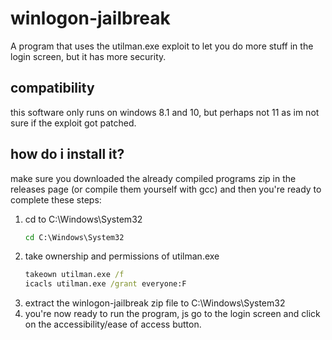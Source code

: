 # winlogon-jailbreak
A program that uses the utilman.exe exploit to let you do more stuff in the login screen, but it has more security.

## compatibility
this software only runs on windows 8.1 and 10, but perhaps not 11 as im not sure if the exploit got patched.

## how do i install it?
make sure you downloaded the already compiled programs zip in the releases page (or compile them yourself with gcc) and then you're ready to complete these steps:
1. cd to C:\Windows\System32
   ```bat
   cd C:\Windows\System32
   ```
2. take ownership and permissions of utilman.exe
   ```bat
   takeown utilman.exe /f
   icacls utilman.exe /grant everyone:F
   ```
3. extract the winlogon-jailbreak zip file to C:\Windows\System32
4. you're now ready to run the program, js go to the login screen and click on the accessibility/ease of access button.
